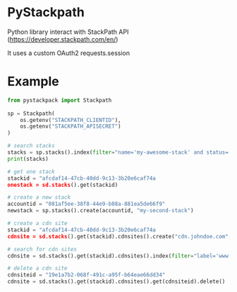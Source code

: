# PyStackpath

Python library interact with StackPath API (https://developer.stackpath.com/en/)

It uses a custom OAuth2 requests.session

# Example

```python
from pystackpack import Stackpath
 
sp = Stackpath(
    os.getenv("STACKPATH_CLIENTID"),
    os.getenv("STACKPATH_APISECRET")
)

# search stacks
stacks = sp.stacks().index(filter="name='my-awesome-stack' and status='ACTIVE'")
print(stacks)

# get one stack
stackid = "afcdaf14-47cb-40dd-9c13-3b20e6caf74a
onestack = sd.stacks().get(stackid)

# create a new stack
accountid = "081af5ee-38f8-44e9-b08a-881ea5de66f9"
newstack = sp.stacks().create(accountid, "my-second-stack")

# create a cdn site
stackid = "afcdaf14-47cb-40dd-9c13-3b20e6caf74a
cdnsite = sd.stacks().get(stackid).cdnsites().create("cdn.johndoe.com", "www.johndoe.com")

# search for cdn sites
cdnsite = sd.stacks().get(stackid).cdnsites().index(filter="label='www.johndoe.com' and status='ACTIVE'")

# delete a cdn site
cdnsiteid = "19e1a7b2-068f-491c-a95f-b64eae66dd34"
cdnsite = sd.stacks().get(stackid).cdnsites().get(cdnsiteid).delete()
```